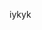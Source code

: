 iykyk

<!---
- 👋 Hi, I’m @VindiwW
- 👀 I’m interested in everything Data...
- 🌱 I’m currently learning Tableau...
- 💞️ I’m looking to collaborate on Data Vizualisations...
--->

<!---
VindiwW/VindiwW is a ✨ special ✨ repository because its `README.md` (this file) appears on your GitHub profile.
You can click the Preview link to take a look at your changes.
--->
